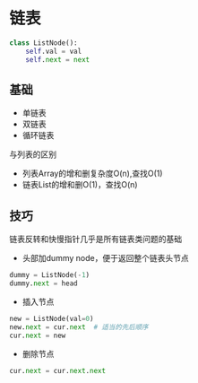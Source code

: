 # 链表

```python
class ListNode():
    self.val = val
    self.next = next    
```

## 基础
- 单链表
- 双链表
- 循环链表

与列表的区别
- 列表Array的增和删复杂度O(n),查找O(1)
- 链表List的增和删O(1)，查找O(n)


## 技巧
链表反转和快慢指针几乎是所有链表类问题的基础

- 头部加dummy node，便于返回整个链表头节点
```python
dummy = ListNode(-1)
dummy.next = head
```

- 插入节点
```python
new = ListNode(val=0)
new.next = cur.next  # 适当的先后顺序
cur.next = new
```

- 删除节点
```python
cur.next = cur.next.next
```

